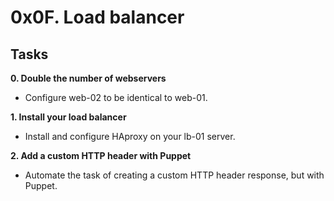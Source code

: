 # 0x0F. Load balancer

## Tasks

**0. Double the number of webservers**
* Configure web-02 to be identical to web-01.

**1. Install your load balancer**
* Install and configure HAproxy on your lb-01 server.

**2. Add a custom HTTP header with Puppet**
* Automate the task of creating a custom HTTP header response, but with Puppet.
